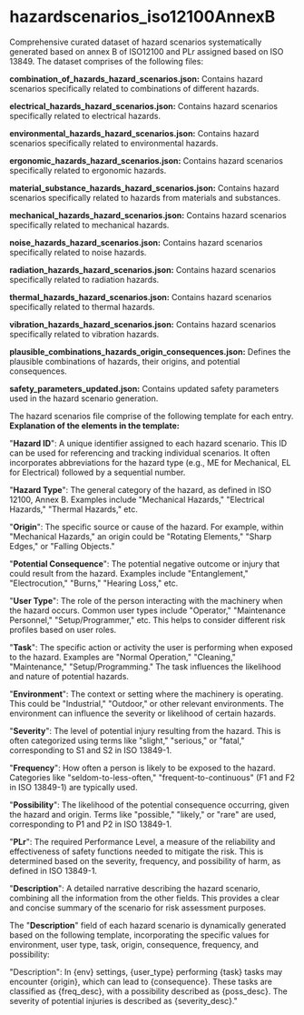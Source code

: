 # hazardscenarios_iso12100AnnexB
Comprehensive curated dataset of hazard scenarios systematically generated based on annex B of ISO12100 and PLr assigned based on ISO 13849. The dataset comprises of the following files: 

**combination_of_hazards_hazard_scenarios.json:** Contains hazard scenarios specifically related to combinations of different hazards.

**electrical_hazards_hazard_scenarios.json:** Contains hazard scenarios specifically related to electrical hazards.

**environmental_hazards_hazard_scenarios.json:** Contains hazard scenarios specifically related to environmental hazards.

**ergonomic_hazards_hazard_scenarios.json:** Contains hazard scenarios specifically related to ergonomic hazards.

**material_substance_hazards_hazard_scenarios.json:** Contains hazard scenarios specifically related to hazards from materials and substances.

**mechanical_hazards_hazard_scenarios.json:** Contains hazard scenarios specifically related to mechanical hazards.

**noise_hazards_hazard_scenarios.json:** Contains hazard scenarios specifically related to noise hazards.

**radiation_hazards_hazard_scenarios.json:** Contains hazard scenarios specifically related to radiation hazards.

**thermal_hazards_hazard_scenarios.json:** Contains hazard scenarios specifically related to thermal hazards.

**vibration_hazards_hazard_scenarios.json:** Contains hazard scenarios specifically related to vibration hazards.

**plausible_combinations_hazards_origin_consequences.json:** Defines the plausible combinations of hazards, their origins, and potential consequences.

**safety_parameters_updated.json:** Contains updated safety parameters used in the hazard scenario generation.



The hazard scenarios file comprise of the following template for each entry. **Explanation of the elements in the template:**

"**Hazard ID**": A unique identifier assigned to each hazard scenario. This ID can be used for referencing and tracking individual scenarios.  It often incorporates abbreviations for the hazard type (e.g., ME for Mechanical, EL for Electrical) followed by a sequential number.

"**Hazard Type**": The general category of the hazard, as defined in ISO 12100, Annex B.  Examples include "Mechanical Hazards," "Electrical Hazards," "Thermal Hazards," etc.

"**Origin**": The specific source or cause of the hazard. For example, within "Mechanical Hazards," an origin could be "Rotating Elements," "Sharp Edges," or "Falling Objects."

"**Potential Consequence**": The potential negative outcome or injury that could result from the hazard. Examples include "Entanglement," "Electrocution," "Burns," "Hearing Loss," etc.

"**User Type**": The role of the person interacting with the machinery when the hazard occurs.  Common user types include "Operator," "Maintenance Personnel," "Setup/Programmer," etc.  This helps to consider different risk profiles based on user roles.

"**Task**": The specific action or activity the user is performing when exposed to the hazard.  Examples are "Normal Operation," "Cleaning," "Maintenance," "Setup/Programming."  The task influences the likelihood and nature of potential hazards.

"**Environment**": The context or setting where the machinery is operating.  This could be "Industrial," "Outdoor," or other relevant environments.  The environment can influence the severity or likelihood of certain hazards.

"**Severity**": The level of potential injury resulting from the hazard.  This is often categorized using terms like "slight," "serious," or "fatal," corresponding to S1 and S2 in ISO 13849-1.

"**Frequency**": How often a person is likely to be exposed to the hazard.  Categories like "seldom-to-less-often," "frequent-to-continuous" (F1 and F2 in ISO 13849-1) are typically used.

"**Possibility**": The likelihood of the potential consequence occurring, given the hazard and origin.  Terms like "possible," "likely," or "rare" are used, corresponding to P1 and P2 in ISO 13849-1.

"**PLr**": The required Performance Level, a measure of the reliability and effectiveness of safety functions needed to mitigate the risk.  This is determined based on the severity, frequency, and possibility of harm, as defined in ISO 13849-1.

"**Description**": A detailed narrative describing the hazard scenario, combining all the information from the other fields. This provides a clear and concise summary of the scenario for risk assessment purposes.


The "**Description**" field of each hazard scenario is dynamically generated based on the following template, incorporating the specific values for environment, user type, task, origin, consequence, frequency, and possibility:

"Description": In {env} settings, {user_type} performing {task} tasks may encounter {origin}, which can lead to {consequence}. These tasks are classified as {freq_desc}, with a possibility described as {poss_desc}. The severity of potential injuries is described as {severity_desc}."

